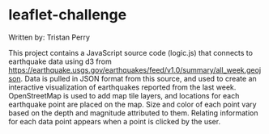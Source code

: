 # leaflet-challenge

Written by: Tristan Perry

This project contains a JavaScript source code (logic.js) that connects to earthquake data using d3 from https://earthquake.usgs.gov/earthquakes/feed/v1.0/summary/all_week.geojson. 
Data is pulled in JSON format from this source, and used to create an interactive visualization of earthquakes reported from the last week. OpenStreetMap is used to add map tile layers, and locations for each earthquake point are placed on the map. Size and color of each point vary based on the depth and magnitude attributed to them. Relating information for each data point appears when a point is clicked by the user.  